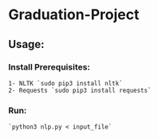 # Graduation-Project

## Usage:
  ### Install Prerequisites:
    1- NLTK `sudo pip3 install nltk`
    2- Requests `sudo pip3 install requests`
  
  ### Run:
    `python3 nlp.py < input_file`

